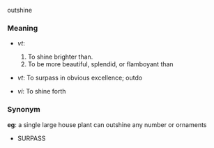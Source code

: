 outshine
### Meaning
+ _vt_:
   1. To shine brighter than.
   2. To be more beautiful, splendid, or flamboyant than
+ _vt_: To surpass in obvious excellence; outdo

+ _vi_: To shine forth

### Synonym

__eg__: a single large house plant can outshine any number or ornaments

+ SURPASS



